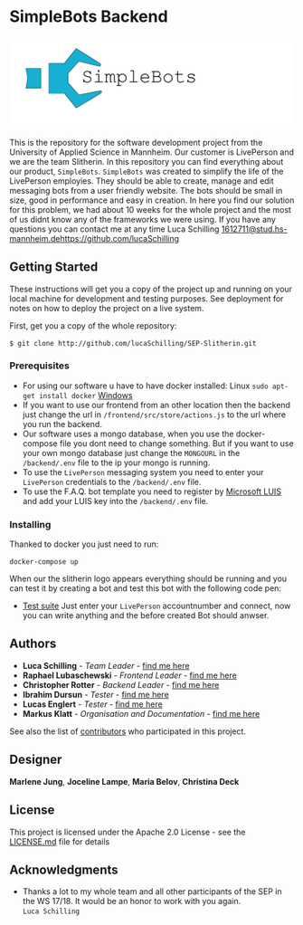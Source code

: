 # SimpleBots Backend

![SimpleBots Logo](/logo.png)

This is the repository for the software development project from the University of Applied Science in Mannheim. Our customer is LivePerson and we are the team Slitherin. In this repository you can find everything about our product, `SimpleBots`.
`SimpleBots` was created to simplify the life of the LivePerson employies.
They should be able to create, manage and edit messaging bots from a user friendly website.
The bots should be small in size, good in performance and easy in creation.
In here you find our solution for this problem, we had about 10 weeks for the whole project and the most of us didnt know any of the frameworks we were using.
If you have any questions you can contact me at any time Luca Schilling <1612711@stud.hs-mannheim.de><https://github.com/lucaSchilling>


## Getting Started

These instructions will get you a copy of the project up and running on your local machine for development and testing purposes. See deployment for notes on how to deploy the project on a live system.

First, get you a copy of the whole repository:
```
$ git clone http://github.com/lucaSchilling/SEP-Slitherin.git
```

### Prerequisites

* For using our software u have to have docker installed:
Linux
``
sudo apt-get install docker
``
[Windows](https://docs.docker.com/docker-for-windows/install/) 
* If you want to use our frontend from an other location then the backend just change the url in `/frontend/src/store/actions.js` to the url where  you run the backend.
* Our software uses a mongo database, when you use the docker-compose file you dont need to change something.
But if you want to use your own mongo database just change the `MONGOURL` in the `/backend/.env` file to the ip your mongo is running.
* To use the `LivePerson` messaging system you need to enter your `LivePerson` credentials to the `/backend/.env` file.
* To use the F.A.Q. bot template you need to register by [Microsoft LUIS](https://www.luis.ai/) and add your LUIS key into the `/backend/.env` file.

### Installing

Thanked to docker you just need to run:
```
docker-compose up
```
When our the slitherin logo appears everything should be running and you can test it by creating a bot and test this bot with the following code pen:
* [Test suite](https://codepen.io/liveperson/full/xRzXXd/)
Just enter your `LivePerson` accountnumber and connect, now you can write anything and the before created Bot should anwser.

## Authors

* **Luca Schilling** - *Team Leader* - [find me here](https://github.com/lucaSchilling)
* **Raphael Lubaschewski** - *Frontend Leader* - [find me here](https://github.com/Raphi1524694)
* **Christopher Rotter** - *Backend Leader* - [find me here](https://github.com/ChristopherRotter)
* **Ibrahim Dursun** - *Tester* - [find me here](https://github.com/ibdursun)
* **Lucas Englert** - *Tester* - [find me here](https://github.com/Lucas964)
* **Markus Klatt** - *Organisation and Documentation* - [find me here](https://github.com/TPEMarkus)

See also the list of [contributors](https://github.com/lucaSchilling/SEP-Slitherin/contributors) who participated in this project.

## Designer

**Marlene Jung**, **Joceline Lampe**, **Maria Belov**, **Christina Deck**

## License

This project is licensed under the Apache 2.0 License - see the [LICENSE.md](/LICENSE.md) file for details

## Acknowledgments

* Thanks a lot to my whole team and all other participants of the SEP in the WS 17/18.
It would be an honor to work with you again.   
`Luca Schilling`
